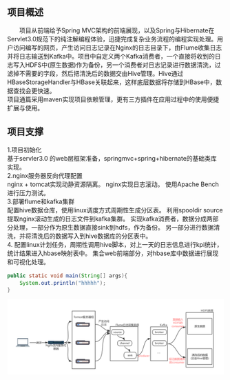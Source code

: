 ## 项目概述

　　项目从前端给予Spring MVC架构的前端展现，以及Spring与Hibernate在Servlet3.0规范下的纯注解编程体验，迅捷完成复杂业务流程的编程实现处理。用户访问编写的网页，产生访问日志记录在Nginx的日志目录下，由Flume收集日志并将日志输送到Kafka中。项目中自定义两个Kafka消费者，一个直接将收到的日志写入HDFS中(原生数据)作为备份，另一个消费者对日志记录进行数据清洗，过滤掉不需要的字段，然后把清洗后的数据交由Hive管理。Hive通过HBaseStorageHandler与HBase关联起来，这样底层数据将存储到HBase中，数据查找会更快速。<br>
项目通篇采用maven实现项目依赖管理，更有三方插件在应用过程中的使用便捷扩展与使用。
## 项目支撑
1.项目初始化<br>
  基于servler3.0 的web层框架准备，springmvc+spring+hibernate的基础类库   
  实现。<br>
2.nginx服务器反向代理配置<br>
  nginx + tomcat实现动静资源隔离。
  nginx实现日志滚动。
  使用Apache Bench进行压力测试。<br>
3.部署flume和kafka集群<br>
  配置hive数据仓库，使用linux调度方式周期性生成分区表。
  利用spooldir source提取nginx滚动生成的日志文件到kafka集群。
  实现kafka消费者，数据分成两部分处理，一部分作为原生数据直接sink到hdfs，作为备份。
  另一部分进行数据清洗，并将清洗后的数据写入到hive数据库的分区表中。<br>
4.
  配置linux计划任务，周期性调用hive脚本，对上一天的日志信息进行kpi统计，统计结果进入hbase映射表中。
  集合web前端部分，对hbase库中数据进行展现和可视化处理。
```Java
public static void main(String[] args){
    System.out.println("hhhhh");
}
```
![image](https://github.com/AlenaRuicheng/mybigdata/blob/master/elements/mybigdata-outline.jpg)
